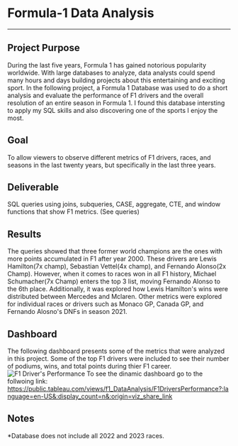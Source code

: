 # Formula-1 Data Analysis
---
Project Purpose
---
During the last five years, Formula 1 has gained notorious popularity worldwide. With large databases to analyze, data analysts could spend many hours and days building projects about this entertaining and exciting sport. In the following project, a Formula 1 Database was used to do a short analysis and evaluate the performance of F1 drivers and the overall resolution of an entire season in Formula 1. I found this database intersting to apply my SQL skills and also discovering one of the sports I enjoy the most.
   
Goal
---
To allow viewers to observe different metrics of F1 drivers, races, and seasons in the last twenty years, but specifically in the last three years.

Deliverable
---
SQL queries using joins, subqueries, CASE, aggregate, CTE, and window functions that show F1 metrics. (See queries)

Results
---
The queries showed that three former world champions are the ones with more points accumulated in F1 after year 2000. These drivers are Lewis Hamilton(7x champ), Sebastian Vettel(4x champ), and Fernando Alonso(2x Champ). However, when it comes to races won in all F1 history, Michael Schumacher(7x Champ) enters the top 3 list, moving Fernando Alonso to the 6th place. Additionally, it was explored how Lewis Hamilton's wins were distributed between Mercedes and Mclaren. Other metrics were explored for individual races or drivers such as Monaco GP, Canada GP, and Fernando Alosno's DNFs in season 2021.

Dashboard
---
The following dashboard presents some of the metrics that were analyzed in this project. Some of the top F1 drivers were included to see their number of podiums, wins, and total points during thier F1 career. 
![F1 Driver's Performance ](https://user-images.githubusercontent.com/102596118/215922319-0ad863b9-9eba-4105-9d93-94de97eb15de.png)
To see the dinamic dashboard go to the follwoing link: https://public.tableau.com/views/f1_DataAnalysis/F1DriversPerformance?:language=en-US&:display_count=n&:origin=viz_share_link

Notes
---
*Database does not include all 2022 and 2023 races. 
